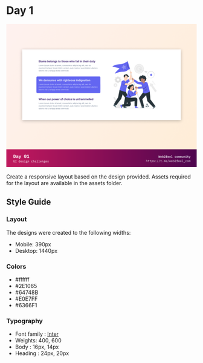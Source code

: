 # Day 1 
![Design preview](/day01/design/preview.png)

Create a responsive layout based on the design provided. Assets required for the layout are available in the assets folder. 

## Style Guide

### Layout
The designs were created to the following widths:

- Mobile: 390px
- Desktop: 1440px

### Colors

- #ffffff
- #2E1065
- #64748B
- #E0E7FF
- #6366F1

### Typography

- Font family : [Inter](https://fonts.google.com/specimen/Inter) 
- Weights: 400, 600
- Body : 16px, 14px
- Heading : 24px, 20px





